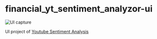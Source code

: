 # financial_yt_sentiment_analyzor-ui

![UI capture](https://i.imgur.com/qapzgfw.png)

UI project of [Youtube Sentiment Analysis](https://github.com/cdemoll/financial_yt_sentiment_analyzor)
